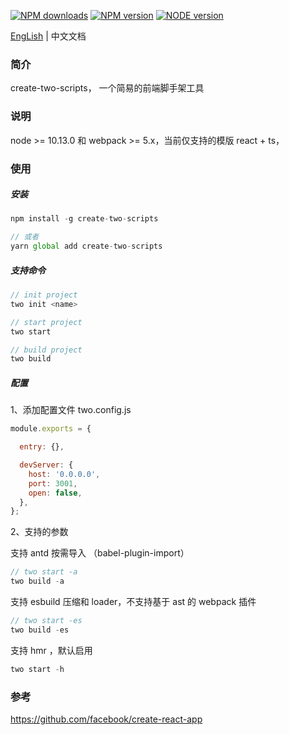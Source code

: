 [![NPM downloads][download-img]][download-url] [![NPM version][npm-version]][npm-version-url] [![NODE version][node-version]][node-version-url]


[download-img]: https://img.shields.io/npm/dm/create-two-scripts?style=flat
[download-url]: https://img.shields.io/npm/dm/create-two-scripts
[npm-version]: https://img.shields.io/npm/v/create-two-scripts?style=flat
[npm-version-url]: https://img.shields.io/npm/v/create-two-scripts
[node-version]: https://img.shields.io/node/v/create-two-scripts?style=flat
[node-version-url]: https://img.shields.io/node/v/create-two-scripts

[EngLish](./README.md) | 中文文档

### 简介

create-two-scripts， 一个简易的前端脚手架工具

### 说明

node >= 10.13.0 和 webpack >= 5.x，当前仅支持的模版 react + ts，

### 使用

##### 安装

```js
npm install -g create-two-scripts

// 或者
yarn global add create-two-scripts
```

##### 支持命令

```js
// init project
two init <name>

// start project
two start

// build project
two build
```

##### 配置

1、添加配置文件 two.config.js 

```js
module.exports = {

  entry: {},

  devServer: {
    host: '0.0.0.0',
    port: 3001,
    open: false,
  },
};
```

2、支持的参数

支持 antd 按需导入 （babel-plugin-import）

```js
// two start -a
two build -a
```

支持 esbuild 压缩和 loader，不支持基于 ast 的 webpack 插件

```js
// two start -es
two build -es
```

支持 hmr ，默认启用

```js
two start -h
```

### 参考

https://github.com/facebook/create-react-app